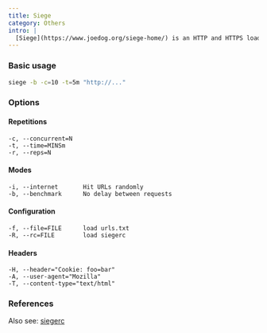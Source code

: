 ```yaml
---
title: Siege
category: Others
intro: |
  [Siege](https://www.joedog.org/siege-home/) is an HTTP and HTTPS load testing tool.
---
```


### Basic usage

```sh
siege -b -c=10 -t=5m "http://..."
```

### Options

#### Repetitions

```
-c, --concurrent=N
-t, --time=MINSm
-r, --reps=N
```

#### Modes

```
-i, --internet       Hit URLs randomly
-b, --benchmark      No delay between requests
```

#### Configuration

```
-f, --file=FILE      load urls.txt
-R, --rc=FILE        load siegerc
```

#### Headers

```
-H, --header="Cookie: foo=bar"
-A, --user-agent="Mozilla"
-T, --content-type="text/html"
```

### References

Also see: [siegerc](https://gist.github.com/stansmet/3067988)
